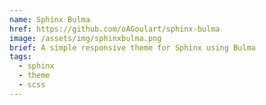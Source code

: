 ```yaml
---
name: Sphinx Bulma
href: https://github.com/oAGoulart/sphinx-bulma
image: /assets/img/sphinxbulma.png
brief: A simple responsive theme for Sphinx using Bulma
tags:
  - sphinx
  - theme
  - scss
---
```

